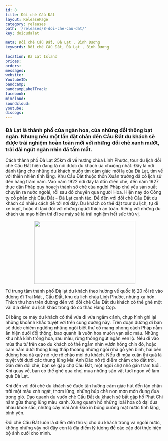 ```yaml
---
id: 8
title: Đồi chè Cầu Đất
layout: ReleasePage
category: releases
path: '/releases/8-doi-che-cau-dat/'
key: doicudalat

meta: Đồi chè Cầu Đất, Đà Lạt , Bình Dương
keywords: Đồi chè Cầu Đất, Đà Lạt , Bình Dương

location: Đà Lạt Island
prices: 
orders: 
messages:
website: 
YoutubeID: 
bandcamp: 
bandcampLabelTrack: 
facebook: 
mixcloud: 
soundcloud: 
youtube: 
discogs: 
---
```



<h3>Đà Lạt là thành phố của ngàn hoa, của những đồi thông bạt ngàn. Nhưng nếu một lần đặt chân đến Cầu Đất du khách sẽ được trải nghiệm hoàn toàn mới với những đồi chè xanh mướt, trải dài ngút ngàn nhìn đã tầm mắt.</h3>

Cách thành phố Đà Lạt 25km đi về hướng chùa Linh Phước,  tour du lịch đồi chè Cầu Đất hiện đang là nơi được du khách ưa chuộng nhất. Đây là nơi dành tặng cho những du khách muốn tìm cảm giác mới lạ của Đà Lạt, tìm về với thiên nhiên tĩnh lặng. Khu Cầu Đất thuộc thôn Xuân trường đã có lịch sử đến hàng trăm năm. Vào năm 1922 nơi đây là đồn điền chè, đến năm 1927 thực dân Pháp quy hoạch thành sở chè của người Pháp chủ yếu sản xuất chuyển ra nước ngoài, rồi sau đó chuyển qua người Hoa. Hiện nay  do Công ty cổ phần chè Cầu Đất - Đà Lạt canh tác. Để đến với đồi chè Cầu Đất du khách có nhiều cách để tới nơi đây. Du khách có thể đặt tour du lịch, tự đi xe buýt, hoặc đi taxi đôi với những người thích an toàn. Riêng với những du khách ưa mạo hiểm thì đi xe máy sẽ là trải nghiệm hết sức thú vị.

<div align="center"><img src="https://c2.staticflickr.com/2/1898/30268616588_2a38d1a337_b.jpg"width="320px" height="200px"></div>

Từ trung tâm thành phố Đà lạt du khách theo hướng về quốc lộ 20 rồi rẽ vào đường đi Trai Mát , Cầu Đất, khu du lịch chùa Linh Phước, nhưng xa hơn. Thích thu hơn trên đường đến với đồi chè Cầu Đất du khách có thể ghé một vài địa điểm du lịch khác trong đó có thác Hang Cọp.

Đi bằng xe máy du khách có thể vừa đi vừa ngắm cảnh, chụp hình ghi lại những khoảnh khắc tuyệt vời trên cung đường này. Trên đoạn đường đi bạn sẽ được chiêm ngưỡng những ngôi biệt thự cổ mang phong cách Pháp nằm ẩn hiện dưới đồi thông, bao quanh là vườn hoa muôn vạn sắc màu. Những khu nhà kính trồng hoa, rau màu, rừng thông ngút ngàn ven lộ. Nếu đi vào mùa thu từ trên cao du khách có thể ngắm nhìn vườn hồng chín đỏ, hoặc cam nằm dưới thông lũng thấp thoáng những ngôi nhà gỗ yên bình, hai bên đường hoa dã quỳ nở rực rỡ chào mời du khách. Nếu đi mùa xuân thì quả là tuyệt vời dưới các thung lũng Mai Anh Đào nở rộ điểm chấm cho đất trời. Gần đến đồi chè, bạn sẽ gặp chợ Cầu Đất, một ngôi chợ nhỏ gần trăm tuổi. Khi quay về, bạn có thể ghé qua chợ, mua những sản vật tươi ngon về làm quà Đà Lạt.

Khi đến với đồi chè du khách sẽ được tận hưởng cảm giác hút đến tận chân trời một màu xnh ngát, thơm lừng, những búp chè non mơn mởn đung đưa trong gió. Dạo quanh du vườn chè Cầu Đất du khách sẽ bắt gặp hồ Phát Chi nằm gữa thung lũng màu xanh. Xung quanh hồ  những loài hoa cỏ dại đua nhau khoe sắc, những cây mai Anh Đào in bóng xuống mặt nước tĩnh lặng, bình yên.

Đồi chè Cầu Đất luôn là điểm đến thú vị cho du khách trong và ngoài nước, không những vậy nơi đây còn là địa điểm lý tưởng để các cặp đôi thực hiện bộ ảnh cưới cho mình.
